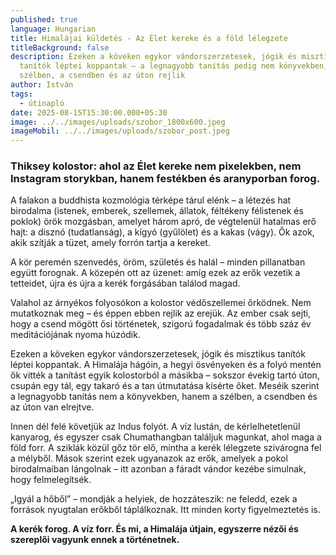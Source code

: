 ```yaml
---
published: true
language: Hungarian
title: Himalájai küldetés - Az Élet kereke és a föld lélegzete
titleBackground: false
description: Ezeken a köveken egykor vándorszerzetesek, jógik és misztikus
  tanítók léptei koppantak — a legnagyobb tanítás pedig nem könyvekben, hanem a
  szélben, a csendben és az úton rejlik
author: István
tags:
  - útinapló
date: 2025-08-15T15:30:00.000+05:30
image: ../../images/uploads/szobor_1800x600.jpeg
imageMobil: ../../images/uploads/szobor_post.jpeg
---
```

<h3 class="clr-brand-orange">Thiksey kolostor: ahol az Élet kereke nem pixelekben, nem Instagram storykban, hanem festékben és aranyporban forog.</h3>

A falakon a buddhista kozmológia térképe tárul elénk – a létezés hat birodalma (istenek, emberek, szellemek, állatok, féltékeny félistenek és poklok) örök mozgásban, amelyet három apró, de végtelenül hatalmas erő hajt: a disznó (tudatlanság), a kígyó (gyűlölet) és a kakas (vágy). Ők azok, akik szítják a tüzet, amely forrón tartja a kereket.

A kör peremén szenvedés, öröm, születés és halál – minden pillanatban együtt forognak. A közepén ott az üzenet: amíg ezek az erők vezetik a tetteidet, újra és újra a kerék forgásában találod magad.

Valahol az árnyékos folyosókon a kolostor védőszellemei őrködnek. Nem mutatkoznak meg – és éppen ebben rejlik az erejük. Az ember csak sejti, hogy a csend mögött ősi történetek, szigorú fogadalmak és több száz év meditációjának nyoma húzódik.

<div class="blog-island-section">Ezeken a köveken egykor vándorszerzetesek, jógik és misztikus tanítók léptei koppantak. A Himalája hágóin, a hegyi ösvényeken és a folyó mentén ők vitték a tanítást egyik kolostorból a másikba – sokszor évekig tartó úton, csupán egy tál, egy takaró és a tan útmutatása kísérte őket. Meséik szerint a legnagyobb tanítás nem a könyvekben, hanem a szélben, a csendben és az úton van elrejtve.</div>

Innen dél felé követjük az Indus folyót. A víz lustán, de kérlelhetetlenül kanyarog, és egyszer csak Chumathangban találjuk magunkat, ahol maga a föld forr. A sziklák közül gőz tör elő, mintha a kerék lélegzete szivárogna fel a mélyből. Mások szerint ezek ugyanazok az erők, amelyek a pokol birodalmaiban lángolnak – itt azonban a fáradt vándor kezébe simulnak, hogy felmelegítsék.

„Igyál a hőből” – mondják a helyiek, de hozzáteszik: ne feledd, ezek a források nyugtalan erőkből táplálkoznak. Itt minden korty figyelmeztetés is.

**A kerék forog. A víz forr. És mi, a Himalája útjain, egyszerre nézői és szereplői vagyunk ennek a történetnek.**
